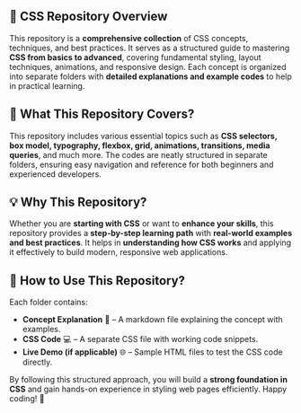 

## 📌 **CSS Repository Overview**  

This repository is a **comprehensive collection** of CSS concepts, techniques, and best practices. It serves as a structured guide to mastering **CSS from basics to advanced**, covering fundamental styling, layout techniques, animations, and responsive design. Each concept is organized into separate folders with **detailed explanations and example codes** to help in practical learning.  

## 🎨 **What This Repository Covers?**  

This repository includes various essential topics such as **CSS selectors, box model, typography, flexbox, grid, animations, transitions, media queries**, and much more. The codes are neatly structured in separate folders, ensuring easy navigation and reference for both beginners and experienced developers.  

## 💡 **Why This Repository?**  

Whether you are **starting with CSS** or want to **enhance your skills**, this repository provides a **step-by-step learning path** with **real-world examples and best practices**. It helps in **understanding how CSS works** and applying it effectively to build modern, responsive web applications.  

## 🚀 **How to Use This Repository?**  

Each folder contains:  
- **Concept Explanation** 📖 – A markdown file explaining the concept with examples.  
- **CSS Code** 💻 – A separate CSS file with working code snippets.  
- **Live Demo (if applicable)** 🌐 – Sample HTML files to test the CSS code directly.  

By following this structured approach, you will build a **strong foundation in CSS** and gain hands-on experience in styling web pages efficiently. Happy coding! 🎉
